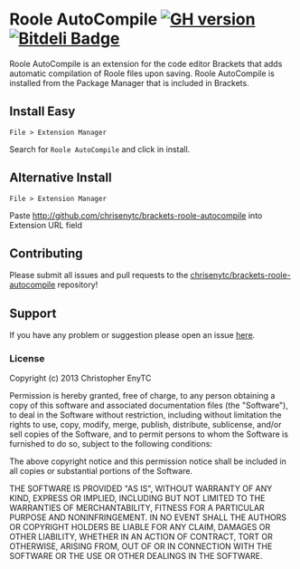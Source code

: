 # Roole AutoCompile [![GH version](https://badge-me.herokuapp.com/api/gh/chrisenytc/brackets-roole-autocompile.png)](http://badges.enytc.com/for/gh/chrisenytc/brackets-roole-autocompile) [![Bitdeli Badge](https://d2weczhvl823v0.cloudfront.net/chrisenytc/brackets-roole-autocompile/trend.png)](https://bitdeli.com/free "Bitdeli Badge")

Roole AutoCompile is an extension for the code editor Brackets that adds automatic compilation of Roole files upon saving. Roole AutoCompile is installed from the Package Manager that is included in Brackets.

## Install Easy

`File > Extension Manager`

Search for `Roole AutoCompile` and click in install.

## Alternative Install

`File > Extension Manager`

Paste http://github.com/chrisenytc/brackets-roole-autocompile into Extension URL field

## Contributing

Please submit all issues and pull requests to the [chrisenytc/brackets-roole-autocompile](http://github.com/chrisenytc/brackets-roole-autocompile) repository!

## Support
If you have any problem or suggestion please open an issue [here](https://github.com/chrisenytc/brackets-roole-autocompile/issues).

### License
Copyright (c) 2013 Christopher EnyTC

Permission is hereby granted, free of charge, to any person
obtaining a copy of this software and associated documentation
files (the "Software"), to deal in the Software without
restriction, including without limitation the rights to use,
copy, modify, merge, publish, distribute, sublicense, and/or sell
copies of the Software, and to permit persons to whom the
Software is furnished to do so, subject to the following
conditions:

The above copyright notice and this permission notice shall be
included in all copies or substantial portions of the Software.

THE SOFTWARE IS PROVIDED "AS IS", WITHOUT WARRANTY OF ANY KIND,
EXPRESS OR IMPLIED, INCLUDING BUT NOT LIMITED TO THE WARRANTIES
OF MERCHANTABILITY, FITNESS FOR A PARTICULAR PURPOSE AND
NONINFRINGEMENT. IN NO EVENT SHALL THE AUTHORS OR COPYRIGHT
HOLDERS BE LIABLE FOR ANY CLAIM, DAMAGES OR OTHER LIABILITY,
WHETHER IN AN ACTION OF CONTRACT, TORT OR OTHERWISE, ARISING
FROM, OUT OF OR IN CONNECTION WITH THE SOFTWARE OR THE USE OR
OTHER DEALINGS IN THE SOFTWARE.
